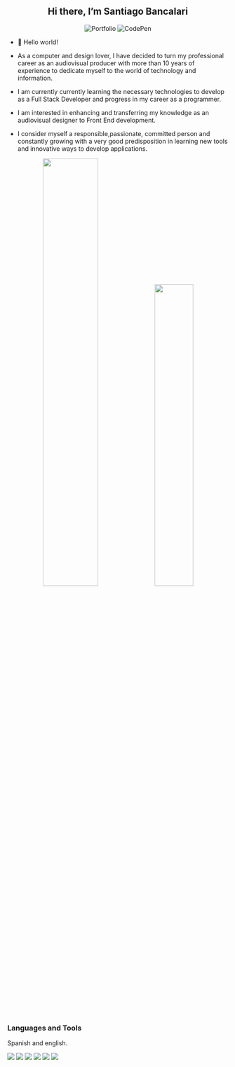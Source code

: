 <h2 align="center">Hi there, I’m Santiago Bancalari</h2>
<p align="center">
   <img src="https://img.shields.io/badge/PORTFOLIO-CC6699?style=for-the-badge&logoColor=white" alt="Portfolio" />
   <img src="https://img.shields.io/badge/Codepen-000000?style=for-the-badge&logo=codepen&logoColor=white" alt="CodePen" />
</p>




- 👋 Hello world!

- As a computer and design lover, I have decided to turn my professional career as an audiovisual producer with more than 10 years of experience
  to dedicate myself to the world of technology and information.
- I am currently currently learning the necessary technologies to develop as a Full Stack Developer and progress in my career as a programmer.
- I am interested in enhancing and transferring my knowledge as an audiovisual designer to Front End development.
- I consider myself a responsible,passionate,  committed person and constantly growing  with a very good predisposition in learning new tools and innovative ways to develop applications.


<p align="center">
<img src="https://github-readme-stats.vercel.app/api?username=bancalarisantiago&show_icons=true&theme=gruvbox" width="50%"/>
<img src="https://github-readme-stats.vercel.app/api/top-langs/?username=bancalarisantiago&layout=compact&theme=gruvbox" width="42%" />
</p>


<h3> Languages and Tools</h3>
<p>Spanish and english.</p>
<div>
 <img src="https://img.shields.io/badge/html5-%23E34F26.svg?style=for-the-badge&logo=html5&logoColor=white"></img>
 <img src="https://img.shields.io/badge/css3-%231572B6.svg?style=for-the-badge&logo=css3&logoColor=white"></img>
 <img src="https://img.shields.io/badge/javascript-%23323330.svg?style=for-the-badge&logo=javascript&logoColor=%23F7DF1E"></img>
 <img src="https://img.shields.io/badge/git-%23F05033.svg?style=for-the-badge&logo=git&logoColor=white"></img>
 <img src="(https://img.shields.io/badge/Visual%20Studio%20Code-0078d7.svg?style=for-the-badge&logo=visual-studio-code&logoColor=white"></img>
 <img src="https://img.shields.io/badge/react-%2320232a.svg?style=for-the-badge&logo=react&logoColor=%2361DAFB"></img>
</div>
